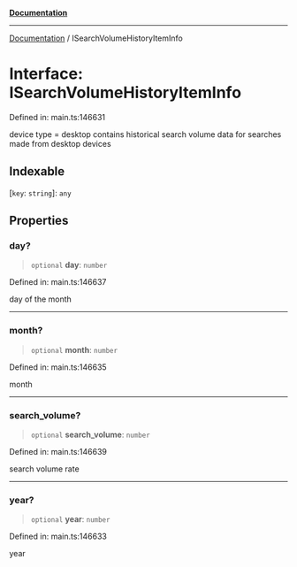 [**Documentation**](../README.md)

***

[Documentation](../README.md) / ISearchVolumeHistoryItemInfo

# Interface: ISearchVolumeHistoryItemInfo

Defined in: main.ts:146631

device type = desktop contains historical search volume data for searches made from desktop devices

## Indexable

\[`key`: `string`\]: `any`

## Properties

### day?

> `optional` **day**: `number`

Defined in: main.ts:146637

day of the month

***

### month?

> `optional` **month**: `number`

Defined in: main.ts:146635

month

***

### search\_volume?

> `optional` **search\_volume**: `number`

Defined in: main.ts:146639

search volume rate

***

### year?

> `optional` **year**: `number`

Defined in: main.ts:146633

year
